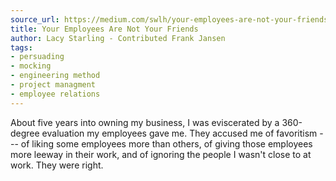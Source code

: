```yaml
---
source_url: https://medium.com/swlh/your-employees-are-not-your-friends-2ba94d958ed3
title: Your Employees Are Not Your Friends
author: Lacy Starling - Contributed Frank Jansen
tags:
- persuading
- mocking
- engineering method
- project managment
- employee relations
---
```


About five years into owning my business, I was eviscerated by a 360-degree evaluation my employees gave me. They accused me of favoritism --- of liking some employees more than others, of giving those employees more leeway in their work, and of ignoring the people I wasn't close to at work. They were right.
